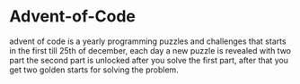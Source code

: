 # Advent-of-Code
advent of code is a yearly programming puzzles and challenges that starts in the first till 25th of december, each day a new puzzle is revealed with two part the second part is unlocked after you solve the first part,
after that you get two golden starts for solving the problem.
